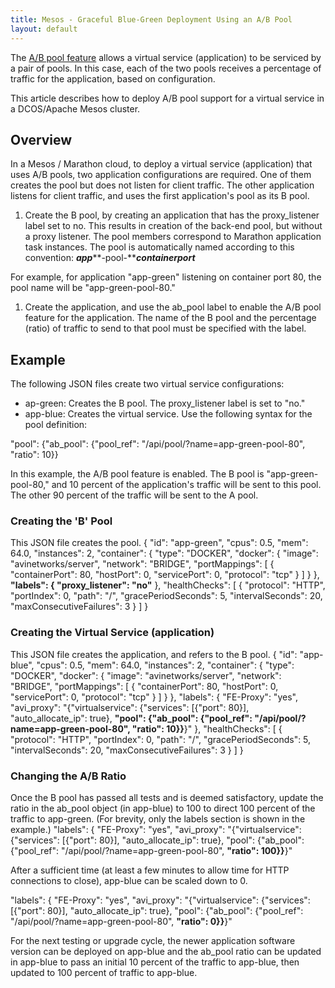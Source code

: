 ```yaml
---
title: Mesos - Graceful Blue-Green Deployment Using an A/B Pool
layout: default
---
```

The <a href="/ab-pool-feature/">A/B pool feature</a> allows a virtual service (application) to be serviced by a pair of pools. In this case, each of the two pools receives a percentage of traffic for the application, based on configuration.

This article describes how to deploy A/B pool support for a virtual service in a DCOS/Apache Mesos cluster.

## Overview

In a Mesos / Marathon cloud, to deploy a virtual service (application) that uses A/B pools, two application configurations are required. One of them creates the pool but does not listen for client traffic. The other application listens for client traffic, and uses the first application's pool as its B pool.

1. Create the B pool, by creating an application that has the proxy_listener label set to no. This results in creation of the back-end pool, but without a proxy listener. The pool members correspond to Marathon application task instances. The pool is automatically named according to this convention: ***app*****-pool-*****containerport***

For example, for application "app-green" listening on container port 80, the pool name will be "app-green-pool-80."
1. Create the application, and use the ab_pool label to enable the A/B pool feature for the application. The name of the B pool and the percentage (ratio) of traffic to send to that pool must be specified with the label.

## Example

The following JSON files create two virtual service configurations:

* ap-green: Creates the B pool. The proxy_listener label is set to "no."
* app-blue: Creates the virtual service. Use the following syntax for the pool definition:

\"pool\": {\"ab_pool\": {\"pool_ref\": \"/api/pool/?name=app-green-pool-80\", \"ratio\": 10}}

In this example, the A/B pool feature is enabled. The B pool is "app-green-pool-80," and 10 percent of the application's traffic will be sent to this pool. The other 90 percent of the traffic will be sent to the A pool.

### Creating the 'B' Pool

This JSON file creates the pool.
{ "id": "app-green", "cpus": 0.5, "mem": 64.0, "instances": 2, "container": { "type": "DOCKER", "docker": { "image": "avinetworks/server", "network": "BRIDGE", "portMappings": [ { "containerPort": 80, "hostPort": 0, "servicePort": 0, "protocol": "tcp" } ] } }, **"labels": { "proxy_listener": "no"** }, "healthChecks": [ { "protocol": "HTTP", "portIndex": 0, "path": "/", "gracePeriodSeconds": 5, "intervalSeconds": 20, "maxConsecutiveFailures": 3 } ] }

### Creating the Virtual Service (application)

This JSON file creates the application, and refers to the B pool.
{ "id": "app-blue", "cpus": 0.5, "mem": 64.0, "instances": 2, "container": { "type": "DOCKER", "docker": { "image": "avinetworks/server", "network": "BRIDGE", "portMappings": [ { "containerPort": 80, "hostPort": 0, "servicePort": 0, "protocol": "tcp" } ] } }, "labels": { "FE-Proxy": "yes", "avi_proxy": "{\"virtualservice\": {\"services\": [{\"port\": 80}], \"auto_allocate_ip\": true}, **\"pool\": {\"ab_pool\": {\"pool_ref\": \"/api/pool/?name=app-green-pool-80\", \"ratio\": 10}}**}" }, "healthChecks": [ { "protocol": "HTTP", "portIndex": 0, "path": "/", "gracePeriodSeconds": 5, "intervalSeconds": 20, "maxConsecutiveFailures": 3 } ] }

### Changing the A/B Ratio

Once the B pool has passed all tests and is deemed satisfactory, update the ratio in the ab_pool object (in app-blue) to 100 to direct 100 percent of the traffic to app-green. (For brevity, only the labels section is shown in the example.)
"labels": { "FE-Proxy": "yes", "avi_proxy": "{\"virtualservice\": {\"services\": [{\"port\": 80}], \"auto_allocate_ip\": true}, \"pool\": {\"ab_pool\": {\"pool_ref\": \"/api/pool/?name=app-green-pool-80\", **\"ratio\": 100}}**}"

After a sufficient time (at least a few minutes to allow time for HTTP connections to close), app-blue can be scaled down to 0.

"labels": { "FE-Proxy": "yes", "avi_proxy": "{\"virtualservice\": {\"services\": [{\"port\": 80}], \"auto_allocate_ip\": true}, \"pool\": {\"ab_pool\": {\"pool_ref\": \"/api/pool/?name=app-green-pool-80\", **\"ratio\": 0}}**}"

For the next testing or upgrade cycle, the newer application software version can be deployed on app-blue and the ab_pool ratio can be updated in app-blue to pass an initial 10 percent of the traffic to app-blue, then updated to 100 percent of traffic to app-blue.